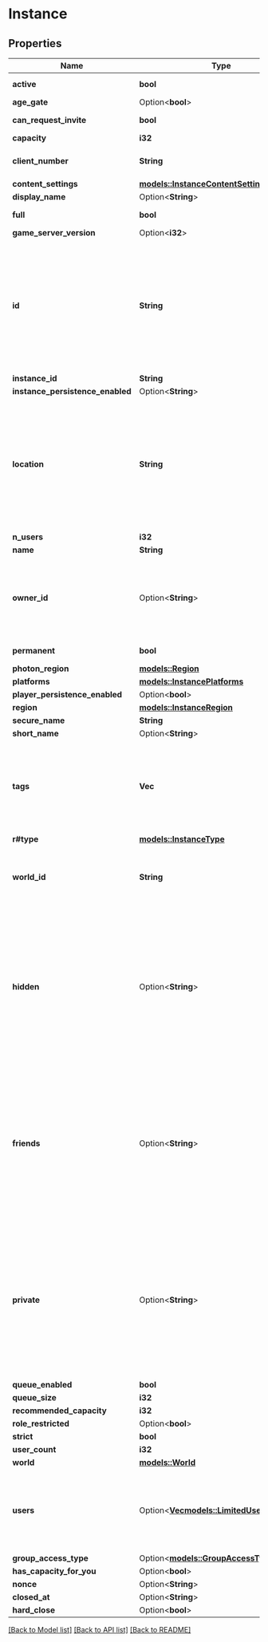 # Instance

## Properties

Name | Type | Description | Notes
------------ | ------------- | ------------- | -------------
**active** | **bool** |  | [default to true]
**age_gate** | Option<**bool**> |  | [optional]
**can_request_invite** | **bool** |  | [default to true]
**capacity** | **i32** |  | 
**client_number** | **String** | Always returns \"unknown\". | 
**content_settings** | [**models::InstanceContentSettings**](InstanceContentSettings.md) |  | 
**display_name** | Option<**String**> |  | 
**full** | **bool** |  | [default to false]
**game_server_version** | Option<**i32**> |  | [optional]
**id** | **String** | InstanceID can be \"offline\" on User profiles if you are not friends with that user and \"private\" if you are friends and user is in private instance. | 
**instance_id** | **String** |  | 
**instance_persistence_enabled** | Option<**String**> |  | 
**location** | **String** | InstanceID can be \"offline\" on User profiles if you are not friends with that user and \"private\" if you are friends and user is in private instance. | 
**n_users** | **i32** |  | 
**name** | **String** |  | 
**owner_id** | Option<**String**> | A groupId if the instance type is \"group\", null if instance type is public, or a userId otherwise | [optional]
**permanent** | **bool** |  | [default to false]
**photon_region** | [**models::Region**](Region.md) |  | 
**platforms** | [**models::InstancePlatforms**](InstancePlatforms.md) |  | 
**player_persistence_enabled** | Option<**bool**> |  | 
**region** | [**models::InstanceRegion**](InstanceRegion.md) |  | 
**secure_name** | **String** |  | 
**short_name** | Option<**String**> |  | [optional]
**tags** | **Vec<String>** | The tags array on Instances usually contain the language tags of the people in the instance.  | 
**r#type** | [**models::InstanceType**](InstanceType.md) |  | 
**world_id** | **String** | WorldID be \"offline\" on User profiles if you are not friends with that user. | 
**hidden** | Option<**String**> | A users unique ID, usually in the form of `usr_c1644b5b-3ca4-45b4-97c6-a2a0de70d469`. Legacy players can have old IDs in the form of `8JoV9XEdpo`. The ID can never be changed. | [optional]
**friends** | Option<**String**> | A users unique ID, usually in the form of `usr_c1644b5b-3ca4-45b4-97c6-a2a0de70d469`. Legacy players can have old IDs in the form of `8JoV9XEdpo`. The ID can never be changed. | [optional]
**private** | Option<**String**> | A users unique ID, usually in the form of `usr_c1644b5b-3ca4-45b4-97c6-a2a0de70d469`. Legacy players can have old IDs in the form of `8JoV9XEdpo`. The ID can never be changed. | [optional]
**queue_enabled** | **bool** |  | 
**queue_size** | **i32** |  | 
**recommended_capacity** | **i32** |  | 
**role_restricted** | Option<**bool**> |  | [optional]
**strict** | **bool** |  | 
**user_count** | **i32** |  | 
**world** | [**models::World**](World.md) |  | 
**users** | Option<[**Vec<models::LimitedUserInstance>**](LimitedUserInstance.md)> | The users field is present on instances created by the requesting user. | [optional]
**group_access_type** | Option<[**models::GroupAccessType**](GroupAccessType.md)> |  | [optional]
**has_capacity_for_you** | Option<**bool**> |  | [optional]
**nonce** | Option<**String**> |  | [optional]
**closed_at** | Option<**String**> |  | [optional]
**hard_close** | Option<**bool**> |  | [optional]

[[Back to Model list]](../README.md#documentation-for-models) [[Back to API list]](../README.md#documentation-for-api-endpoints) [[Back to README]](../README.md)



